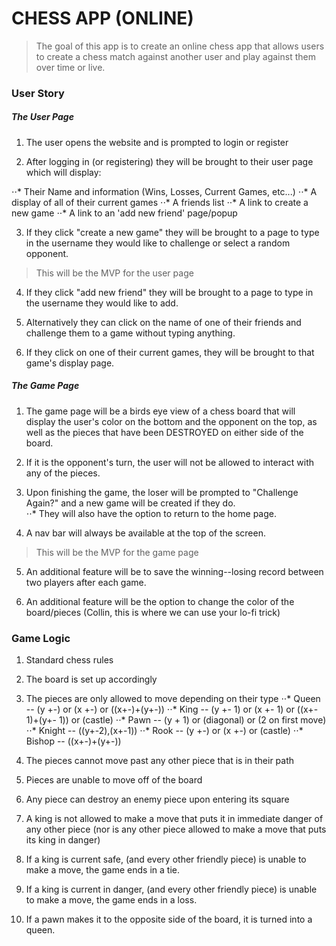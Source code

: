 # CHESS APP (ONLINE)

> The goal of this app is to create an online chess app that
> allows users to create a chess match against another user
> and play against them over time or live.

### User Story

##### The User Page

1. The user opens the website and is prompted to login or register

2. After logging in (or registering) they will be brought to their user page which will display:

⋅⋅* Their Name and information (Wins, Losses, Current Games, etc...)
⋅⋅* A display of all of their current games
⋅⋅* A friends list
⋅⋅* A link to create a new game
⋅⋅* A link to an 'add new friend' page/popup

3. If they click "create a new game" they will be brought to a page to type in the username they would like to challenge or select a random opponent.

> This will be the MVP for the user page

4. If they click "add new friend" they will be brought to a page to type in the username they would like to add.

5. Alternatively they can click on the name of one of their friends and challenge them to a game without typing anything.

6. If they click on one of their current games, they will be brought to that game's display page.

##### The Game Page

1. The game page will be a birds eye view of a chess board that will display the user's color on the bottom and the opponent on the top, as well as the pieces that have been DESTROYED on either side of the board.

2. If it is the opponent's turn, the user will not be allowed to interact with any of the pieces.

3. Upon finishing the game, the loser will be prompted to "Challenge Again?" and a new game will be created if they do.  
⋅⋅* They will also have the option to return to the home page.

4. A nav bar will always be available at the top of the screen.

> This will be the MVP for the game page

5. An additional feature will be to save the winning--losing record between two players after each game.

6. An additional feature will be the option to change the color of the board/pieces (Collin, this is where we can use your lo-fi trick)



### Game Logic

1. Standard chess rules

2. The board is set up accordingly

3. The pieces are only allowed to move depending on their type
⋅⋅* Queen  -- (y +-) or (x +-) or ((x+-)+(y+-))
⋅⋅* King   -- (y +- 1) or (x +- 1) or ((x+- 1)+(y+- 1)) or (castle)
⋅⋅* Pawn   -- (y + 1) or (diagonal) or (2 on first move)
⋅⋅* Knight -- ((y+-2),(x+-1))
⋅⋅* Rook   -- (y +-) or (x +-) or (castle)
⋅⋅* Bishop -- ((x+-)+(y+-))

4. The pieces cannot move past any other piece that is in their path

5. Pieces are unable to move off of the board

6. Any piece can destroy an enemy piece upon entering its square

7. A king is not allowed to make a move that puts it in immediate danger of any other piece (nor is any other piece allowed to make a move that puts its king in danger)

8. If a king is current safe, (and every other friendly piece) is unable to make a move, the game ends in a tie.

9. If a king is current in danger, (and every other friendly piece) is unable to make a move, the game ends in a loss.

10. If a pawn makes it to the opposite side of the board, it is turned into a queen.
